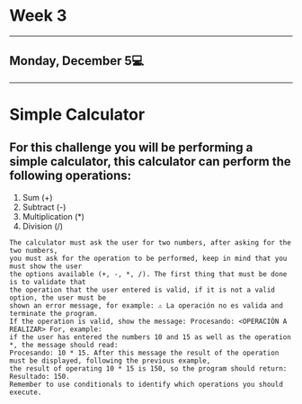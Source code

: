 # Week 3
---
## Monday, December 5💻
---
# Simple Calculator
## For this challenge you will be performing a simple calculator, this calculator can perform the following operations:
1. Sum (+)
2. Subtract (-)
3. Multiplication (*)
4. Division (/)

```
The calculator must ask the user for two numbers, after asking for the two numbers, 
you must ask for the operation to be performed, keep in mind that you must show the user 
the options available (+, -, *, /). The first thing that must be done is to validate that 
the operation that the user entered is valid, if it is not a valid option, the user must be
shown an error message, for example: ⚠️ La operación no es valida and terminate the program. 
If the operation is valid, show the message: Procesando: <OPERACIÓN A REALIZAR> For, example:
if the user has entered the numbers 10 and 15 as well as the operation *, the message should read: 
Procesando: 10 * 15. After this message the result of the operation must be displayed, following the previous example,
the result of operating 10 * 15 is 150, so the program should return: Resultado: 150. 
Remember to use conditionals to identify which operations you should execute.
```

